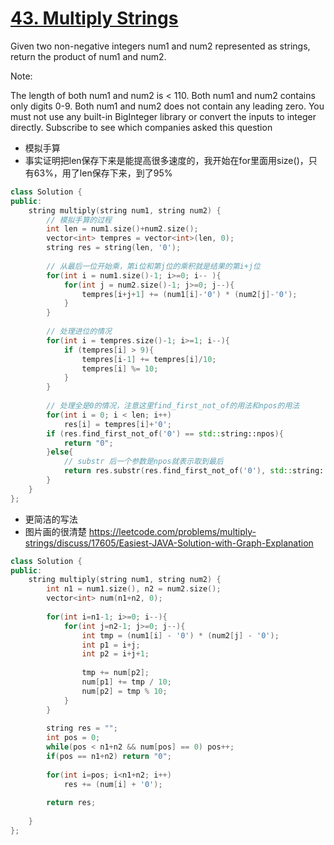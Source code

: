 # [43. Multiply Strings](https://leetcode.com/problems/multiply-strings/)
Given two non-negative integers num1 and num2 represented as strings, return the product of num1 and num2.

Note:

The length of both num1 and num2 is < 110.
Both num1 and num2 contains only digits 0-9.
Both num1 and num2 does not contain any leading zero.
You must not use any built-in BigInteger library or convert the inputs to integer directly.
Subscribe to see which companies asked this question
* 模拟手算
* 事实证明把len保存下来是能提高很多速度的，我开始在for里面用size()，只有63%，用了len保存下来，到了95%

```c++
class Solution {
public:
    string multiply(string num1, string num2) {
        // 模拟手算的过程
        int len = num1.size()+num2.size();
        vector<int> tempres = vector<int>(len, 0);
        string res = string(len, '0');
        
        // 从最后一位开始乘，第i位和第j位的乘积就是结果的第i+j位
        for(int i = num1.size()-1; i>=0; i-- ){
            for(int j = num2.size()-1; j>=0; j--){
                tempres[i+j+1] += (num1[i]-'0') * (num2[j]-'0');
            }   
        }
        
        // 处理进位的情况
        for(int i = tempres.size()-1; i>=1; i--){
            if (tempres[i] > 9){
                tempres[i-1] += tempres[i]/10;
                tempres[i] %= 10;
            }
        }
        
        // 处理全是0的情况，注意这里find_first_not_of的用法和npos的用法
        for(int i = 0; i < len; i++)
            res[i] = tempres[i]+'0';
        if (res.find_first_not_of('0') == std::string::npos){
            return "0";
        }else{
            // substr 后一个参数是npos就表示取到最后
            return res.substr(res.find_first_not_of('0'), std::string::npos);
        }
    }
};
```

* 更简洁的写法
* 图片画的很清楚 https://leetcode.com/problems/multiply-strings/discuss/17605/Easiest-JAVA-Solution-with-Graph-Explanation

```c++
class Solution {
public:
    string multiply(string num1, string num2) {
        int n1 = num1.size(), n2 = num2.size();
        vector<int> num(n1+n2, 0);
        
        for(int i=n1-1; i>=0; i--){
            for(int j=n2-1; j>=0; j--){
                int tmp = (num1[i] - '0') * (num2[j] - '0');
                int p1 = i+j;
                int p2 = i+j+1;
                
                tmp += num[p2];
                num[p1] += tmp / 10;
                num[p2] = tmp % 10;
            }
        }
    
        string res = "";
        int pos = 0;
        while(pos < n1+n2 && num[pos] == 0) pos++;
        if(pos == n1+n2) return "0";
        
        for(int i=pos; i<n1+n2; i++)
            res += (num[i] + '0');
        
        return res;
        
    }
};
```
